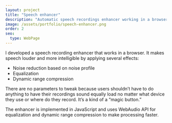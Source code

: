 ```yaml
---
layout: project
title: "Speech enhancer"
description: "Automatic speech recordings enhancer working in a browser"
image: /assets/portfolio/speech-enhancer.png
order: 2
seo:
  type: WebPage
---
```


I developed a speech recording enhancer that works in a browser. It makes speech louder and more intelligible by applying several effects:

- Noise reduction based on noise profile
- Equalization
- Dynamic range compression

There are no parameters to tweak because users shouldn’t have to do anything to have their recordings sound equally load no matter what device they use or where do they record. It’s a kind of a “magic button.”

The enhancer is implemented in JavaScript and uses WebAudio API for equalization and dynamic range compression to make processing faster.
